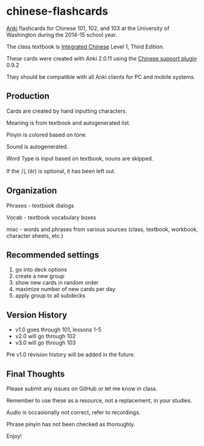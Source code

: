 chinese-flashcards
====================

[Anki](http://ankisrs.net) flashcards for Chinese 101, 102, and 103 at the University of Washington during the 2014-15 school year.

The class textbook is [Integrated Chinese](https://www.cheng-tsui.com/browse/integrated-chinese) Level 1, Third Edition.

These cards were created with Anki 2.0.11 using the [Chinese support plugin](https://ankiweb.net/shared/info/3448800906) 0.9.2

They should be compatible with all Anki clients for PC and mobile systems.


Production
--------------------------------------------------
Cards are created by hand inputting characters.

Meaning is from textbook and autogenerated list.

Pinyin is colored based on tone.

Sound is autogenerated.

Word Type is input based on textbook, nouns are skipped.

If the 儿 (ér) is optional, it has been left out.


Organization
--------------------------------------------------

Phrases - textbook dialogs

Vocab - textbook vocabulary boxes

misc - words and phrases from various sources (class, textbook, workbook, character sheets, etc.)


Recommended settings
--------------------------------------------------
1. go into deck options
2. create a new group
3. show new cards in random order
4. maximize number of new cards per day
5. apply group to all subdecks


Version History
--------------------------------------------------
- v1.0 goes through 101, lessons 1-5
- v2.0 will go through 102
- v3.0 will go through 103

Pre v1.0 revision history will be added in the future.


Final Thoughts
--------------------------------------------------
Please submit any issues on GitHub or let me know in class.

Remember to use these as a resource, not a replacement, in your studies.

Audio is occasionally not correct, refer to recordings.

Phrase pinyin has not been checked as thoroughly.

Enjoy!

